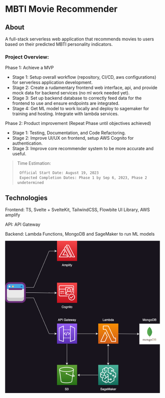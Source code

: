 # MBTI Movie Recommender

## About
A full-stack serverless web application that recommends movies to users based on their predicted MBTI personality indicators.

### Project Overview:
Phase 1: Achieve a MVP
- Stage 1: Setup overall workflow (repository, CI/CD, aws configurations) for serverless application development.
- Stage 2: Create a rudamentary frontend web interface, api, and provide mock data for backend services (no ml work needed yet). 
- Stage 3: Set up backend database to correctly feed data for the frontend to use and ensure endpoints are integrated.
- Stage 4: Get ML model to work locally and deploy to sagemaker for training and hosting. Integrate with lambda services.

Phase 2: Product improvement (Repeat Phase until objectives achieved)
- Stage 1: Testing, Documentation, and Code Refactoring.
- Stage 2: Improve UI/UX on frontend, setup AWS Cognito for authentication. 
- Stage 3: Improve core recommender system to be more accurate and useful.

> Time Estimation:
> ```
>  Official Start Date: August 19, 2023
>  Expected Completion Dates: Phase 1 by Sep 6, 2023, Phase 2 undetermined   
> ```

## Technologies
Frontend: TS, Svelte + SvelteKit, TailwindCSS, Flowbite UI Library, AWS amplify

API: API Gateway

Backend: Lambda Functions, MongoDB and SageMaker to run ML models

![Project Architecture](assets/RoughProjArch.png)
